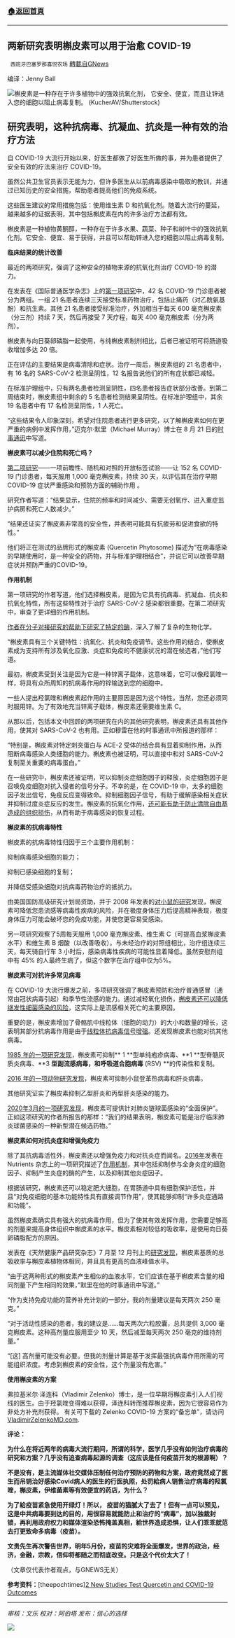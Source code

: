 ###  [:house:返回首頁](https://github.com/ourhimalayas/txt)
---


## 两新研究表明槲皮素可以用于治愈 COVID-19
` 西班牙巴塞罗那喜悦农场` [轉載自GNews](https://gnews.org/zh-hans/1614221/)

编译：Jenny Ball

![](https://assets.gnews.org/wp-content/uploads/2021/10/woman-taking-a-supplement-700x420-1.jpg)槲皮素是一种存在于许多植物中的强效抗氧化剂， 它安全、便宜，而且让锌进入您的细胞以阻止病毒复制。 (KucherAV/Shutterstock)

## 研究表明，这种抗病毒、抗凝血、抗炎是一种有效的治疗方法

自 COVID-19 大流行开始以来，好医生都做了好医生所做的事，并为患者提供了安全有效的疗法来治疗 COVID-19。

虽然公共卫生官员表示无能为力，但许多医生从以前病毒感染中吸取的教训，并通过已知历史的安全措施，帮助患者提高他们的免疫系统。

这些医生建议的常用措施包括：使用维生素 D 和抗氧化剂。随着大流行的蔓延，越来越多的证据表明，其中包括槲皮素在内的许多治疗方法都有效。

槲皮素是一种植物黄酮醇，一种存在于许多水果、蔬菜、种子和树叶中的强效抗氧化剂。它安全、便宜、易于获得，并且可以帮助锌进入您的细胞以阻止病毒复制。

**临床结果的统计改善**

最近的两项研究，强调了这种安全的植物来源的抗氧化剂治疗 COVID-19 的潜力。

在发表在《国际普通医学杂志》上的[第一项研究](https://www.ncbi.nlm.nih.gov/pmc/articles/PMC8238537/)中，42 名 COVID-19 门诊患者被分为两组。一组 21 名患者连续三天接受标准药物治疗，包括止痛药（对乙酰氨基酚）和抗生素。其他 21 名患者接受标准治疗，外加相当于每天 600 毫克槲皮素（分三剂）持续 7 天，然后再接受 7 天疗程，每天 400 毫克槲皮素（分为两剂）。

槲皮素与向日葵卵磷脂一起使用，与纯槲皮素制剂相比，后者已被证明可将肠道吸收增加多达 20 倍。

正在评估的主要结果是病毒清除和症状。治疗一周后，槲皮素组的 21 名患者中，有 16 名的 SARS-CoV-2 检测呈阴性，12 名报告说他们的所有症状都已减轻。

在标准护理组中，只有两名患者检测呈阴性，四名患者报告症状部分改善。到第二周结束时，槲皮素组中剩余的 5 名患者检测结果呈阴性。在标准护理组中，其余 19 名患者中有 17 名检测呈阴性，1 人死亡。

“这些结果令人印象深刻，希望对住院患者进行更多研究，以了解槲皮素如何在更严重的病例中发挥作用，”迈克尔·默里（Michael Murray）博士在 8 月 21 日的[时事通讯](https://doctormurray.com/most-recent/)中写道。

**槲皮素可以减少住院和死亡吗？**

[第二项研究](https://pubmed.ncbi.nlm.nih.gov/34135619/)——一项前瞻性、随机和对照的开放标签试验——让 152 名 COVID-19 门诊患者，每天服用 1,000 毫克槲皮素，持续 30 天，以评估其在治疗早期 COVID-19 症状严重感染和预防方面的辅助作用 。

研究作者写道：“结果显示，住院的频率和时间减少、需要无创氧疗、进入重症监护病房和死亡人数减少。”

“结果还证实了槲皮素非常高的安全性，并表明可能具有抗疲劳和促进食欲的特性。”

他们将正在测试的品牌形式的槲皮素 (Quercetin Phytosome) 描述为“在病毒感染的早期使用时，是一种安全的药物，并与标准护理相结合”，并说它可以改善早期症状并预防严重的COVID-19。

**作用机制**

第一项研究的作者写道，他们选择槲皮素，是因为它具有抗病毒、抗凝血、抗炎和抗氧化特性，所有这些特性对于治疗 SARS-CoV-2 感染都很重要。在第二项研究中，审查了更详细的作用机制。

[作者在分子对接研究的帮助下研究了特定的酶](https://www.ncbi.nlm.nih.gov/pmc/articles/PMC8197660/)，深入了解了复杂的生物化学。

“槲皮素具有三个关键特性：抗氧化、抗炎和免疫调节。这些作用的结合，使槲皮素成为支持所有涉及氧化应激、炎症和免疫的不健康状况的潜在候选者，”他们写道。

最初，槲皮素受到关注是因为它是一种锌离子载体，这意味着，它可以像羟氯喹一样，将具有众所周知的抗病毒作用的锌输送到您的细胞中。

一些人提出羟氯喹和槲皮素起作用的主要原因是因为这个特性。当然，您还必须同时服用锌。为了有效地充当锌离子载体，槲皮素还需要维生素 C。

从那以后，包括本文中回顾的两项研究在内的其他研究表明，槲皮素还具有其他作用，使其对 SARS-CoV-2 也有用。正如穆雷在他的时事通讯中所报道的那样：

“特别是，槲皮素对特定刺突蛋白与 ACE-2 受体的结合具有显着抑制作用，从而阻断病毒感染人类细胞的能力。槲皮素也被证明，可以直接中和对 SARS-CoV-2 复制至关重要的病毒蛋白。”

在一些研究中，槲皮素还被证明，可以抑制炎症细胞因子的释放，炎症细胞因子是召唤免疫细胞对抗入侵者的信号分子。不幸的是，在 COVID-19 中，太多的细胞因子发出信号，免疫反应变得致命。抑制细胞因子信号，有助于缓解感染相关症状并抑制过度炎症反应的发生。槲皮素的抗氧化作用，[还可能有助于防止清除自由基造成的组织损伤](https://www.dropbox.com/s/y8z5goim3eatwc8/Quercetin%20Abstract%20for%20NHPRS_JS.pdf?dl=0)，从而有助于病毒感染的恢复过程。

**槲皮素的抗病毒特性**

槲皮素的抗病毒特性归因于三个主要作用机制：

抑制病毒感染细胞的能力；

抑制已感染细胞的复制；

并降低受感染细胞对抗病毒药物治疗的抵抗力。

由美国国防高级研究计划局资助，并于 2008 年发表的[对小鼠的研究](https://journals.physiology.org/doi/full/10.1152/ajpregu.90319.2008?hits=10&amp;HITS=10&amp;author1=McClellan%252C+JL&amp;sortspec=relevance&amp;searchid=1&amp;maxtoshow=&amp;FIRSTINDEX=0&amp;resourcetype=HWCIT&amp;RESULTFORMAT=)发现，槲皮素可降低您患流感等病毒性疾病的风险，并在极度身体压力后提高精神表现，极度身体压力可能会破坏您的免疫功能，并使您更容易受感染。

另一项研究观察了5周每天服用 1,000 毫克槲皮素、维生素 C（可提高血浆槲皮素水平）和维生素 B 烟酸（以改善吸收）。与未经治疗的对照组相比，治疗组连续三天，每天骑自行车 3 小时后，感染病毒性疾病的可能性显着降低。虽然安慰剂组中有 45% 的人最终生病了，但这个数字在治疗组中仅为5%。

**槲皮素可对抗许多常见病毒**

在 COVID-19 大流行爆发之前，多项研究强调了槲皮素预防和治疗普通感冒（通常由冠状病毒引起）和季节性流感的能力。通过减轻氧化损伤，[槲皮素还可以降低继发性细菌感染的风险](https://www.longdom.org/open-access/quercetin-a-promising-treatment-for-the-common-cold-2329-8731.1000111.pdf)，这实际上是流感相关死亡的主要原因。

重要的是，槲皮素增加了骨骼肌中线粒体（细胞的动力）的大小和数量的增长，这表明其部分抗病毒作用是由于[线粒体抗病毒信号增强](https://www.longdom.org/open-access/quercetin-a-promising-treatment-for-the-common-cold-2329-8731.1000111.pdf)。还发现槲皮素也能对抗其他病毒。

[1985 年的一项研究发现](http://onlinelibrary.wiley.com/doi/10.1002/jmv.1890150110/abstract)，槲皮素可抑制** 1 **型单纯疱疹病毒、**1 **型脊髓灰质炎病毒、**3 **型副流感病毒，和呼吸道合胞病毒** (RSV) **的传染性和复制。

[2016 年的一项动物研究发现](https://www.sciencedirect.com/science/article/pii/S1995764515002230)，槲皮素可抑制小鼠登革热病毒和肝炎病毒。

其他研究证实了槲皮素抑制乙型肝炎和丙型肝炎感染的能力。

[2020年3月的一项研究发现](https://www.sciencedirect.com/science/article/abs/pii/S0882401019316134)，槲皮素可提供针对肺炎链球菌感染的“全面保护”。 正如这项研究的作者所报告的那样：“我们的结果表明，槲皮素可能是治疗临床肺炎球菌感染的一种新型潜在候选药物。”

**槲皮素如何对抗炎症和增强免疫力**

除了其抗病毒活性外，槲皮素还以增强免疫力和对抗炎症而闻名。[2016年](https://www.ncbi.nlm.nih.gov/pmc/articles/PMC4808895/)发表在 Nutrients 杂志上的一项研究描述了[作用机制](https://www.ncbi.nlm.nih.gov/pmc/articles/PMC4808895/)，其中包括抑制参与全身炎症的细胞因子、抑制产生炎症的酶的产生，以及抑制其他炎症因子。

根据该研究，槲皮素还可以稳定肥大细胞，在胃肠道中具有细胞保护活性，并且“对免疫细胞的基本功能特性具有直接调节作用”，使其能够抑制“许多炎症通路和功能”。

虽然槲皮素确实具有强大的抗病毒作用，但为了使其有效发挥作用，您需要足够高的剂量来提高身体组织中槲皮素的水平。槲皮素相对较低的吸收率，是使用向日葵卵磷脂配方的原因。

发表在《天然健康产品研究杂志》7 月至 12 月刊上的[研究发现](https://jnhpresearch.com/index.php/jnhpr/article/view/17/24)，槲皮素基质的总吸收率与槲皮素植物体相同，并且具有更高的血液峰值水平。

“由于这两种形式的槲皮素产生相似的血液水平，它们应该在基于槲皮素含量的相同剂量下产生相同的效果，”默里在他的时事通讯中写道。”

“作为支持免疫功能的营养补充计划的一部分，我的剂量建议是每天两次 250 毫克。”

“对于活动性感染的患者，我的建议是……每天两次六粒胶囊，总共提供 3,000 毫克槲皮素。这种高剂量应服用至少 10 天，然后减至每天两次 250 毫克的维持剂量。”

“[这] 高剂量可能没有必要。但我的剂量计算是基于发挥最强抗病毒作用所需的可能组织浓度。考虑到槲皮素的安全性，这个剂量没有危害。”

**使用槲皮素的方案**

弗拉基米尔·泽连科（Vladimir Zelenko）博士，是一位早期将槲皮素引入人们视线的医生。由于羟氯喹变得难以获得，泽连科转而推荐槲皮素，因为它很容易作为非处方补充剂获得。 有关可下载的 Zelenko COVID-19 方案的“备忘单”，请访问[VladimirZelenkoMD.com](https://vladimirzelenkomd.com/).

**评论：**

**为什么在将近两年的病毒大流行期间，所谓的科学，医学几乎没有如何治疗病毒的研究和方案？几乎没有追查病毒起源的调查（这应该是任何疫苗开发的根源啊）？**

**不是没有，是主流媒体社交媒体压制任何治疗预防的药物和方案，政府竟然成了医生而吊销治好感染Covid病人的医生的行医执照，处罚給病人销售治疗病毒的羟氯喹，槲皮素，伊维菌素等有效便宜的药店，为什么？**

**为了給疫苗紧急使用开绿灯！所以， 疫苗的猫腻大了去了！但有一点可以预见，这是中共病毒要到达的目的，用很容易就能防止和治疗的“病毒”，加以独裁封锁，再利用政府权力和媒体渲染恐怖掩盖真相，給世界造成恐惧，让人们乖乖就范去打更致命多病毒（疫苗）。**

**文贵先生再次警告世界，明年5月份，疫苗的灾难将全面爆发，世界的政治，经济，金融，宗教，信仰将都随之而彻底改变。只是这个代价太大了！**

（文章仅代表作者观点，与GNEWS无关）

**参考资料：**[theepochtimes][2 New Studies Test Quercetin and COVID-19 Outcomes](https://www.theepochtimes.com/mkt_morningbrief/2-new-studies-test-quercetin-and-covid-19-outcomes_4051356.html?utm_source=Morningbrief&amp;utm_medium=email&amp;utm_campaign=mb-2021-10-23&amp;mktids=e583a94a1d6b08faf26ad49157baae5e&amp;est=7TgZLIZiz1ieaBjOlarUGXi6hwgQu4gzXUv1mJT5jYBM4iXT98lsw1mo8r3/JRmI8bh9Jw==)

* * *

*审核：文乐
校对：阿伯塔
发布：信心的选择*

![](https://assets.gnews.org/wp-content/uploads/2021/10/GNEWS_CH.-1-3.jpeg)
